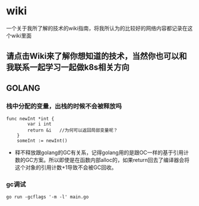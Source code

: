 # wiki
一个关于我所了解的技术的wiki指南，将我所认为的比较好的网络内容都记录在这个wiki里面

## 请点击Wiki来了解你想知道的技术，当然你也可以和我联系一起学习一起做k8s相关方向

## GOLANG

### 栈中分配的变量，出栈的时候不会被释放吗
```
func newInt *int {
        var i int
        return &i   //为何可以返回局部变量呢？
    }
    someInt := newInt()
```

- 释不释放跟golang的GC有关系，记得golang用的是跟OC一样的基于引用计数的GC方案。所以即使是在函数内部alloc的，如果return回去了编译器会将这个对象的引用计数+1导致不会被GC回收。

### gc调试
```
go run -gcflags '-m -l' main.go
```
